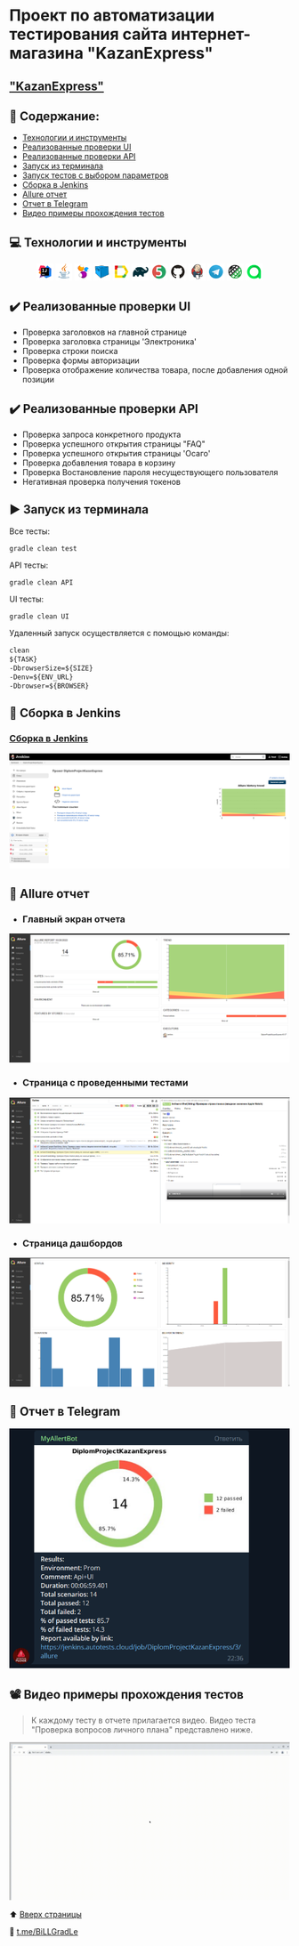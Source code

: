# Проект по автоматизации тестирования сайта интернет-магазина "KazanExpress"

## <a target="_blank" href="https://kazanexpress.ru/">"KazanExpress"</a>

## :floppy_disk: Содержание:

- <a href="#computer-технологии-и-инструменты">Технологии и инструменты</a>
- <a href="#heavy_check_mark-реализованные-проверки-ui">Реализованные проверки UI</a>
- <a href="#heavy_check_mark-реализованные-проверки-api">Реализованные проверки API</a>
- <a href="#arrow_forward-запуск-из-терминала">Запуск из терминала</a>
- <a href="#gear-запуск-тестов-с-выбором-параметров">Запуск тестов с выбором параметров</a>
- <a href="#electric_plug-%D1%81%D0%B1%D0%BE%D1%80%D0%BA%D0%B0-%D0%B2-jenkins">Сборка в Jenkins</a>
- <a href="#open_book-allure-отчет">Allure отчет</a>
- <a href="#robot-отчет-в-telegram">Отчет в Telegram</a>
- <a href="#film_projector-видео-примеры-прохождения-тестов">Видео примеры прохождения тестов</a>

## :computer: Технологии и инструменты

<p align="center">
<img width="6%" title="IntelliJ IDEA" src="images/logo/Intelij_IDEA.svg">
<img width="6%" title="Java" src="images/logo/Java.svg">
<img width="6%" title="Selenide" src="images/logo/Selenide.svg">
<img width="6%" title="Selenoid" src="images/logo/Selenoid.svg">
<img width="6%" title="Allure Report" src="images/logo/Allure_Report.svg">
<img width="6%" title="Gradle" src="images/logo/Gradle.svg">
<img width="6%" title="JUnit5" src="images/logo/JUnit5.svg">
<img width="6%" title="GitHub" src="images/logo/GitHub.svg">
<img width="6%" title="Jenkins" src="images/logo/Jenkins.svg">
<img width="6%" title="Telegram" src="images/logo/Telegram.svg">
<img width="6%" title="Rest-Assured" src="images/logo/Rest-Assured.png">
<img width="6%" title="AllureTestOps" src="images/logo/AllureTestOps.png">
</p>

## :heavy_check_mark: Реализованные проверки UI

- Проверка заголовков на главной странице
- Проверка заголовка страницы 'Электроника'
- Проверка строки поиска
- Проверка формы авторизации
- Проверка отображение количества товара, после добавления одной позиции

## :heavy_check_mark: Реализованные проверки API

- Проверка запроса конкретного продукта
- Проверка успешного открытия страницы "FAQ"
- Проверка успешного открытия страницы 'Осаго'
- Проверка добавления товара в корзину
- Проверка Востановление пароля несуществующего пользователя
- Негативная проверка получения токенов

## :arrow_forward: Запуск из терминала

Все тесты:

```
gradle clean test
```

API тесты:

```
gradle clean API
```

UI тесты:

```
gradle clean UI
```

Удаленный запуск осуществляется с помощью команды:

```
clean
${TASK}
-DbrowserSize=${SIZE}
-Denv=${ENV_URL}
-Dbrowser=${BROWSER}
```

## :electric_plug: Сборка в Jenkins

### <a target="_blank" href="https://jenkins.autotests.cloud/job/DiplomProjectKazanExpress/">Сборка в Jenkins</a>

<p align="center">
<img title="Jenkins Dashboard" src="images/screenshots/JenkinsDashboard.png">
</p>  

## :open_book: Allure отчет

- ### Главный экран отчета

<p align="center">
<img title="Allure Overview Dashboard" src="images/screenshots/AllureMain.png">
</p>

- ### Страница с проведенными тестами

<p align="center">
<img title="Allure Test Page" src="images/screenshots/AllureTests.png">
</p>

- ### Страница дашбордов

<p align="center">
<img title="Allure Test Page" src="images/screenshots/AllureDashboards.png">
</p>

## :robot: Отчет в Telegram

<p align="center">
<img title="Telegram notification message" src="images/screenshots/TelegramReport.png">
</p>

## :film_projector: Видео примеры прохождения тестов

> К каждому тесту в отчете прилагается видео. Видео теста "Проверка вопросов личного плана" представлено ниже.
<p align="center">
  <img title="Selenoid Video" src="images/screenshots/VideoTest.gif">
</p>

:arrow_up: [Вверх страницы](#anchor)

:new_moon_with_face: <a target="_blank" href="https://t.me/BiLLGradLe">t.me/BiLLGradLe</a>
